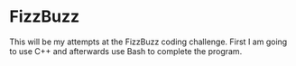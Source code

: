 # FizzBuzz
This will be my attempts at the FizzBuzz coding challenge.  First I am going to use C++ and afterwards use Bash
to complete the program.
